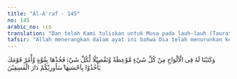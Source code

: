 ```yaml
---
title: "Al-A'raf - 145"
no: 145
arabic_no: ١٤٥
translation: "Dan telah Kami tuliskan untuk Musa pada lauh-lauh (Taurat) segala sesuatu sebagai pelajaran dan penjelasan untuk segala hal; maka (Kami berfirman), “Berpegangteguhlah kepadanya dan suruhlah kaummu berpegang kepadanya dengan sebaik-baiknya, Aku akan memperlihatkan kepadamu negeri orang-orang fasik.”   "
tafsir: "Allah menerangkan dalam ayat ini bahwa Dia telah menurunkan kepada Nabi Musa as, beberapa keping lauh yang berisi petunjuk-petunjuk dan pengajaran-pengajaran, janji dan ancaman pokok-pokok agama, berupa pokok-pokok akidah, budi pekerti dan hukum-hukum.\n\nPendapat para ahli berbeda-beda tentang yang dimaksud dengan lauh itu termasuk bagian Kitab Taurat, dan ada yang berpendapat bahwa lauh diturunkan sebelum Kitab Taurat diturunkan. Dari berbagai pendapat itu yang kuat ialah pendapat yang mengatakan bahwa lauh itu adalah wahyu yang pertama diturunkan kepada Musa as, karena itu ia memuat hukum-hukum, akidah, dan keterangan-keterangan yang bersifat umum dan global. Kemudian diturunkan wahyu lain untuk menjelaskan secara berangsur-angsur sesuai dengan keperluan, keadaan masa, dan tempat.\n\nPara ahli tafsir berbeda pendapat tentang jumlah lauh yang diturunkan kepada Nabi Musa as. Ada yang mengatakan sepuluh dan sebagainya. Tidak ada nash yang tegas menerangkan jumlah lauh yang diturunkan itu.\n\nAllah memerintahkan agar Musa berpegang teguh dengan pokok-pokok agama yang telah diturunkan kepadanya, melaksanakan segala petunjuk-petunjuk dan hukum-hukumnya, agar berbahagia hidup di dunia dan di akhirat nanti. Dan Allah memerintahkan agar Musa dan kaumnya berpegang teguh kepada ajaran-ajaran, petunjuk-petunjuk, dan hukum-hukum yang ada di dalam lauh itu. Sehingga Bani Israil akan baik budi-pekertinya, baik ibadahnya, dan tertutuplah pintu-pintu syirik. Jika kamu dan kaummu tidak mengambil dan memegang teguh apa yang telah Kami turunkan dengan sesungguhnya, maka kamu akan menjadi fasik, seperti yang telah dialami oleh kaum ad, samud, dan kaum Firaun dan sebagainya, atau Kami akan memperlihatkan kelak apa yang dialami orang-orang yang tidak mau taat kepada-Ku.\n\nDari ayat-ayat di atas dapat diambil beberapa iktibar (pelajaran) sebagai berikut:\n\n1.Wajib menyampaikan ajaran rasul dengan sungguh-sungguh, sesuai dengan risalah yang dibawa Rasul, agar dengan demikian tercapailah pembentukan umat yang baru, penuh kedamaian di bawah lindungan Tuhan Yang Maha Pengampun. Hal ini dapat dilihat pada perbuatan Rasulullah saw, sendiri. Beliau merupakan suri teladan bagi umatnya dalam mengamalkan perintah-perintah Allah. Hal ini dapat dilihat pada perkataan, perbuatan dan tindakannya. Karena itu orang Arab tertarik kepada agama yang dibawanya, sehingga dalam waktu yang sangat pendek, penduduk Jazirah Arab telah menganut agama Islam. Cara-cara yang dilakukan oleh Rasulullah ini telah dilakukan pula oleh para sahabat dan beberapa khalifah yang terkenal dalam sejarah, maka mereka pun telah berhasil sebagaimana Rasulullah telah berhasil. Dalam pada itu ada pula di antara kaum Muslimin yang telah berbuat kesalahan.\n\n2. Kita lihat dalam sejarah bahwa Bani Israil menjadi bangsa yang besar dan berkuasa di saat mereka melaksanakan dengan baik agama Allah, dan mereka menjadi bangsa terjajah, hidup sengsara di saat mereka memandang enteng dan mengingkari agama Allah.\n\n3.Demikianlah halnya kaum Muslimin, menjadi kuat dan besar di saat mereka melaksanakan dengan baik agama Allah, di saat timbul persaudaraan yang kuat sesama kaum Muslimin, dan mereka menjadi lemah di saat mereka tidak mengacuhkan lagi agama Allah."
---
```


وَكَتَبْنَا لَهٗ فِى الْاَلْوَاحِ مِنْ كُلِّ شَيْءٍ مَّوْعِظَةً وَّتَفْصِيْلًا لِّكُلِّ شَيْءٍۚ فَخُذْهَا بِقُوَّةٍ وَّأْمُرْ قَوْمَكَ يَأْخُذُوْا بِاَحْسَنِهَا ۗسَاُورِيْكُمْ دَارَ الْفٰسِقِيْنَ
